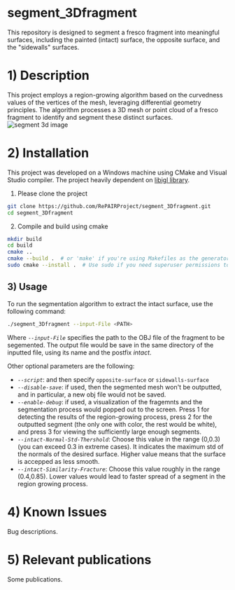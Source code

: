﻿# segment_3Dfragment
This repository is designed to segment a fresco fragment into meaningful surfaces, including the painted (intact) surface, the opposite surface, and the "sidewalls" surfaces.

# 1) Description
This project employs a region-growing algorithm based on the curvedness values of the vertices of the mesh, leveraging differential geometry principles. The algorithm processes a 3D mesh or point cloud of a fresco fragment to identify and segment these distinct surfaces.
![segment 3d image](https://github.com/RePAIRProject/segment_3Dfragment/assets/38216201/2fcb68ab-6570-42ab-8162-8fc619753285)


# 2) Installation
This project was developed on a Windows machine using CMake and Visual Studio compiler. The project heavily dependent on [libigl library](https://github.com/libigl/libigl).

1. Please clone the project 
```bash
git clone https://github.com/RePAIRProject/segment_3Dfragment.git
cd segment_3Dfragment
```
2. Compile and build using cmake
```bash
mkdir build
cd build
cmake ..
cmake --build .  # or 'make' if you're using Makefiles as the generator
sudo cmake --install .  # Use sudo if you need superuser permissions to install
```


## 3) Usage
To run the segmentation algorithm to extract the intact surface, use the following command:
```bash
./segment_3Dfragment --input-File <PATH>
```
Where *`--input-File`* specifies the path to the OBJ file of the fragment to be segemented. 
The output file would be save in the same directory of the inputted file, using its name and the postfix *intact*.

Other optional parameters are the following:
- *`--script`*: and then specify `opposite-surface` or `sidewalls-surface`
- *`--disable-save`*: if used, then the segmented mesh won't be outputted, and in particular, a new obj file would not be saved.
- *`--enable-debug`*: if used, a visualization of the fragemnts and the segmentation process would popped out to the screen. Press 1 for detecting the results of the region-growing process, press 2 for the outputted segment (the only one with color, the rest would be white), and press 3 for viewing the sufficiently large enough segments.
- *`--intact-Normal-Std-Thershold`*: Choose this value in the range (0,0.3) (you can exceed 0.3 in extreme cases). It indicates the maximum std of the normals of the desired surface. Higher value means that the surface is accepped as less smooth.
- *`--intact-Similarity-Fracture`*: Choose this value roughly in the range (0.4,0.85). Lower values would lead to faster spread of a segment in the region growing process. 


# 4) Known Issues
Bug descriptions.

# 5) Relevant publications
Some publications.

